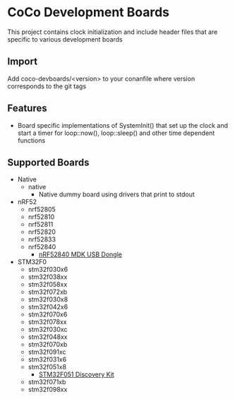 # CoCo Development Boards

This project contains clock initialization and include header files that are specific to various development boards

## Import
Add coco-devboards/\<version> to your conanfile where version corresponds to the git tags

## Features
* Board specific implementations of SystemInit() that set up the clock and start a timer for loop::now(), loop::sleep() and other time dependent functions

## Supported Boards
* Native
  * native
    * Native dummy board using drivers that print to stdout
* nRF52
  * nrf52805
  * nrf52810
  * nrf52811
  * nrf52820
  * nrf52833
  * nrf52840
    * [nRF52840 MDK USB Dongle](https://wiki.makerdiary.com/nrf52840-mdk-usb-dongle/)
* STM32F0
  * stm32f030x6
  * stm32f038xx
  * stm32f058xx
  * stm32f072xb
  * stm32f030x8
  * stm32f042x6
  * stm32f070x6
  * stm32f078xx
  * stm32f030xc
  * stm32f048xx
  * stm32f070xb
  * stm32f091xc
  * stm32f031x6
  * stm32f051x8
    * [STM32F051 Discovery Kit](https://www.st.com/en/evaluation-tools/stm32f0discovery.html)
  * stm32f071xb
  * stm32f098xx
